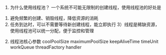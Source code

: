 1. 为什么使用线程池？
一个系统不可能无限制的创建线程，使用线程池的好处是
1) 避免频繁的创建、销毁线程，降低资源的消耗
2) 任务到达时，可以不需要等待新创建线程，能立即执行
3）线程是稀缺资源，使用线程池可以统一分配，便于监控和管理

2. 线程池核心参数
coolPoolSize maximumPoolSize keepAliveTime timeUnit workQueue threadFactory handler

